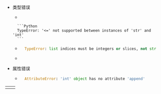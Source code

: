 - 类型错误

    - 

        ```Python
        TypeError: '<=' not supported between instances of 'str' and 'int'
        ```

    - ```Python
        TypeError: list indices must be integers or slices, not str
        ```

    - 

- 属性错误

    - ```Python
        AttributeError: 'int' object has no attribute 'append'
        ```






|      |      |
| ---- | ---- |
|      |      |





